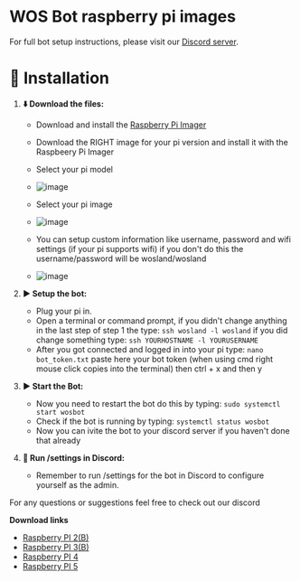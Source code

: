 # WOS Bot raspberry pi images

For full bot setup instructions, please visit our [Discord server](https://discord.gg/HFnNnQWnbS).

# 🚀 Installation

1.  **⬇️ Download the files:**
    *   Download and install the [Raspberry Pi Imager](https://www.raspberrypi.com/software/)
    *   Download the RIGHT image for your pi version and install it with the Raspbeery Pi Imager
      
    *   Select your pi model
    *   ![image](https://github.com/user-attachments/assets/f4cbc405-c390-4d59-8341-b1437ec83f62)
    *   Select your pi image
    *   ![image](https://github.com/user-attachments/assets/7b87b488-b7e7-451a-ac85-8f3059b33ed1)
      
    *   You can setup custom information like username, password and wifi settings (if your pi supports wifi) if you don't do this the username/password will be wosland/wosland
    *   ![image](https://github.com/user-attachments/assets/fd7581ee-9e30-44ad-8e1c-36f52fa95b83)




2.  **▶️ Setup the bot:**
    *   Plug your pi in.
    *   Open a terminal or command prompt, if you didn't change anything in the last step of step 1 the type: `ssh wosland -l wosland` if you did change something type: `ssh YOURHOSTNAME -l YOURUSERNAME`
    *   After you got connected and logged in into your pi type: `nano bot_token.txt` paste here your bot token (when using cmd right mouse click copies into the terminal) then ctrl + x and then y

3.  **▶️ Start the Bot:**
    *   Now you need to restart the bot do this by typing: `sudo systemctl start wosbot`
    *   Check if the bot is running by typing: `systemctl status wosbot`
    *   Now you can ivite the bot to your discord server if you haven't done that already

3.  **🔧 Run /settings in Discord:**
    *   Remember to run /settings for the bot in Discord to configure yourself as the admin.

For any questions or suggestions feel free to check out our discord

**Download links**
* [Raspberry PI 2(B)](https://ikketim.nl/pi2)
* [Raspberry PI 3(B)](https://ikketim.nl/pi3)
* [Raspberry PI 4](https://ikketim.nl/pi4)
* [Raspberry PI 5](https://ikketim.nl/pi5)
